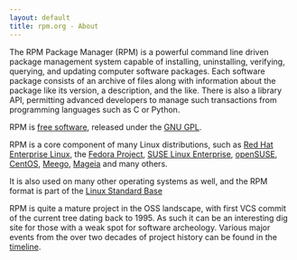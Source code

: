 ```yaml
---
layout: default
title: rpm.org - About
---
```

The RPM Package Manager (RPM) is a powerful command line driven package management system capable of installing, uninstalling, verifying, querying, and updating computer software packages. Each software package consists of an archive of files along with information about the package like its version, a description, and the like. There is also a library API, permitting advanced developers to manage such transactions from programming languages such as C or Python.

RPM is [free software](http://www.gnu.org/philosophy/free-sw.html), released under the [GNU GPL](http://www.fsf.org/licensing/licenses/gpl.html). 

RPM is a core component of many Linux distributions, such as [Red Hat Enterprise Linux](http://www.redhat.com/rhel/), the [Fedora Project](http://fedoraproject.org/), [SUSE Linux Enterprise](http://www.novell.com/linux/), [openSUSE](http://opensuse.org/), [CentOS](http://centos.org/), [Meego](http://meego.com/), [Mageia](http://mageia.org/) and many others. 

It is also used on many other operating systems as well, and the RPM format is part of the [Linux Standard Base](http://www.linuxfoundation.org/en/Specifications)

RPM is quite a mature project in the OSS landscape, with first VCS
commit of the current tree dating back to 1995. As such it can be
an interesting dig site for those with a weak spot for software
archeology. Various major events from the over two decades of
project history can be found in the [timeline](timeline.html).
